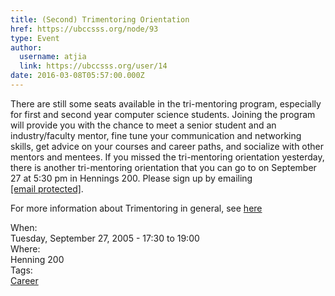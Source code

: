 ```yaml
---
title: (Second) Trimentoring Orientation 
href: https://ubccsss.org/node/93
type: Event
author:
  username: atjia
  link: https://ubccsss.org/user/14
date: 2016-03-08T05:57:00.000Z
---
```


<div class="field field-name-body field-type-text-with-summary field-label-hidden"><div class="field-items"><div class="field-item even"><p>There are still some seats available in the tri-mentoring program, especially for first and second year computer science students.  Joining the program will provide you with the chance to meet a senior student and an industry/faculty mentor, fine tune your communication and networking skills, get advice on your courses and career paths, and socialize with other mentors and mentees.  If you missed the tri-mentoring orientation yesterday, there is another tri-mentoring orientation that you can go to on September 27 at 5:30 pm in Hennings 200.  Please sign up by emailing <a href="/cdn-cgi/l/email-protection#274a494067445409524544094446"><span class="__cf_email__" data-cfemail="91fcfff6d1f2e2bfe4f3f2bff2f0">[email&#xA0;protected]</span></a>.</p>
<p>For more information about Trimentoring in general, see <a href="/node/47">here</a></p>
</div></div></div><div class="field field-name-field-dates field-type-datetime field-label-above"><div class="field-label">When:&#xA0;</div><div class="field-items"><div class="field-item even"><span class="date-display-single">Tuesday, September 27, 2005 - <span class="date-display-range"><span class="date-display-start">17:30</span> to <span class="date-display-end">19:00</span></span></span></div></div></div><div class="field field-name-field-location field-type-text field-label-above"><div class="field-label">Where:&#xA0;</div><div class="field-items"><div class="field-item even">Henning 200</div></div></div>    <footer>
    <div class="field field-name-field-tags field-type-taxonomy-term-reference field-label-above"><div class="field-label">Tags:&#xA0;</div><div class="field-items"><div class="field-item even"><a href="/career">Career</a></div></div></div>      </footer>